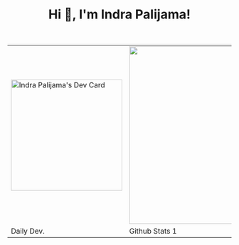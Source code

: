 <!-- <h1 align="center">Hi 👋, I'm Indra Palijama!</h1>
<br>

<p align = "center">
  <img src = "https://github-readme-stats.vercel.app/api?username=indrapalijama&show_icons=true&theme=bear&count_private=true" width = 400>
  <img src = "https://github-readme-streak-stats.herokuapp.com?user=indrapalijama&theme=radical&hide_border=false" width = 400>
  <img src="https://api.daily.dev/devcards/2b79fdaeb6eb4b51994cb5dd59123432.png?r=7xy" width="400" alt="Indra Palijama's Dev Card"/>
</p>

 -->
 
 
 <h1 align="center">Hi 👋, I'm Indra Palijama!</h1>
<br>
<p align = "center">
<table>
    <tr>
        <td>  <img src="https://api.daily.dev/devcards/2b79fdaeb6eb4b51994cb5dd59123432.png?r=7xy" width="250" alt="Indra Palijama's Dev Card"/></td>
        <td>
          <img src = "https://github-readme-stats.vercel.app/api?username=indrapalijama&show_icons=true&theme=bear&count_private=true" width = 400>
        </td>
        <td>
          <img src = "https://github-readme-streak-stats.herokuapp.com?user=indrapalijama&theme=radical&hide_border=false" width = 400>
        </td>
    </tr>
    <tr>
    <td>
    Daily Dev.
    </td>
        <td>
    Github Stats 1
    </td>
            <td>
    Github Stats 2
    </td>
    </tr>
</table>
</p>


